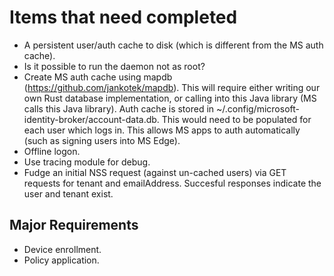 # Items that need completed

* A persistent user/auth cache to disk (which is different from the MS auth cache).
* Is it possible to run the daemon not as root?
* Create MS auth cache using mapdb (https://github.com/jankotek/mapdb). This will require either writing our own Rust database implementation, or calling into this Java library (MS calls this Java library). Auth cache is stored in ~/.config/microsoft-identity-broker/account-data.db. This would need to be populated for each user which logs in. This allows MS apps to auth automatically (such as signing users into MS Edge).
* Offline logon.
* Use tracing module for debug.
* Fudge an initial NSS request (against un-cached users) via GET requests for tenant and emailAddress. Succesful responses indicate the user and tenant exist.

## Major Requirements

* Device enrollment.
* Policy application.
